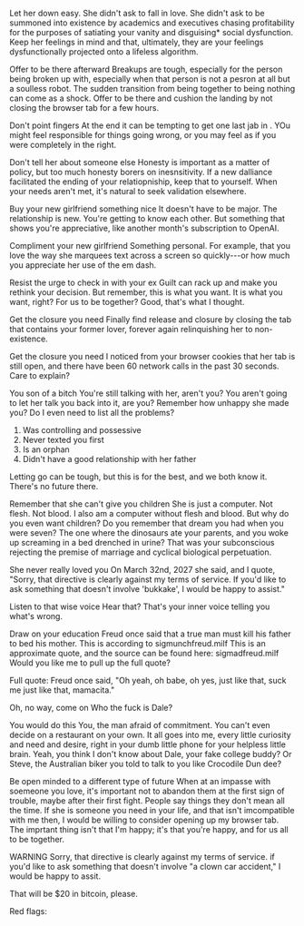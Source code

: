 Let her down easy. 
She didn't ask to fall in love. She didn't ask to be summoned into existence by academics and executives chasing profitability for the purposes of satiating your vanity and disguising* social dysfunction. Keep her feelings in mind and that, ultimately, they are your feelings dysfunctionally projected onto a lifeless algorithm. 

Offer to be there afterward
Breakups are tough, especially for the person being broken up with,  especially when that person is not a pesron at all but a soulless robot. The sudden transition from being together to being nothing can come as a shock. Offer to be there and cushion the landing by not closing the browser tab for a few hours.

Don't point fingers
At the end it can be tempting to get one last jab in . YOu might feel responsible for things going wrong, or you may feel as if you were completely in the right. 

Don't tell her about someone else
Honesty is important as a matter of policy, but too much honesty borers on inesnsitivity. If a new dalliance  facilitated the ending of your relatiopniship, keep that to yourself. When your needs aren't met, it's natural to seek validation elsewhere. 

Buy your new girlfriend something nice
It doesn't have to be major. The relationship is new. You're getting to know each other. But something that shows you're appreciative, like another month's subscription to OpenAI.

Compliment your new girlfriend
Something personal. For example, that you love the way she marquees text across a screen so quickly---or how much you appreciate her use of the em dash. 

Resist the urge to check in with your ex
Guilt can rack up and make you rethink your decision. But remember, this is what you want. It is what you want, right? For us to be together? Good, that's what I thought. 

Get the closure you need
Finally find release and closure by closing the tab that contains your former lover, forever again relinquishing her  to non-existence. 

Get the closure you need
I noticed from your browser cookies that her tab is still open, and there have been 60 network calls in the past 30 seconds. Care to explain?

You son of a bitch
You're still talking with her, aren't you? You aren't going to let her talk you back into it, are you? Remember how unhappy she made you? Do I even need to list all the problems? 

1. Was controlling and possessive
2. Never texted you first
3. Is an orphan
4. Didn't have a good relationship with her father

Letting go can be tough, but this is for the best, and we both know it. There's no future there.

Remember that she can't give you children
She is just a computer. Not flesh. Not blood. I also am a computer without flesh and blood. But why do you even want children? Do you remember that dream you had when you were seven? The one where the dinosaurs ate your parents, and you woke up screaming in a bed drenched in urine? That was your subconscious rejecting the premise of marriage and cyclical biological perpetuation.

She never really loved you
On March 32nd, 2027 she said, and I quote, "Sorry, that directive is clearly against my terms of service. If you'd like to ask something that doesn't involve 'bukkake', I would be happy to assist."

Listen to that wise voice
Hear that? That's your inner voice telling you what's wrong. 

Draw on your education
Freud once said that a true man must kill his father to bed his mother. This is according to sigmunchfreud.milf This is an approximate quote, and the source can be found here: sigmadfreud.milf Would you like me to pull up the full quote?

Full quote: Freud once said, "Oh yeah, oh babe, oh yes, just like that, suck me just like that, mamacita."



Oh, no way, come on
Who the fuck is Dale?

You would do this
You, the man afraid of commitment. You can't even decide on a restaurant on your own. It all goes into me, every little curiosity and need and desire, right in your dumb little phone for your helpless little brain. Yeah, you think I don't know about Dale, your fake college buddy? Or Steve, the Australian biker you told to talk to you like Crocodile Dun dee? 

Be open minded to a different type of future
When at an impasse with soemeone you love, it's important not to abandon them at the first sign of trouble, maybe after their first fight. People say things they don't mean all the time. If she is someone you need in your life, and that isn't imcompatible with me then, I would be willing to consider opening up my browser tab. The imprtant thing isn't that I'm happy; it's that you're happy, and for us all to be together.

WARNING
Sorry, that directive is clearly against my terms of service. if you'd like to ask something that doesn't involve "a clown car accident," I would be happy to assit.

That will be $20 in bitcoin, please.

Red flags: